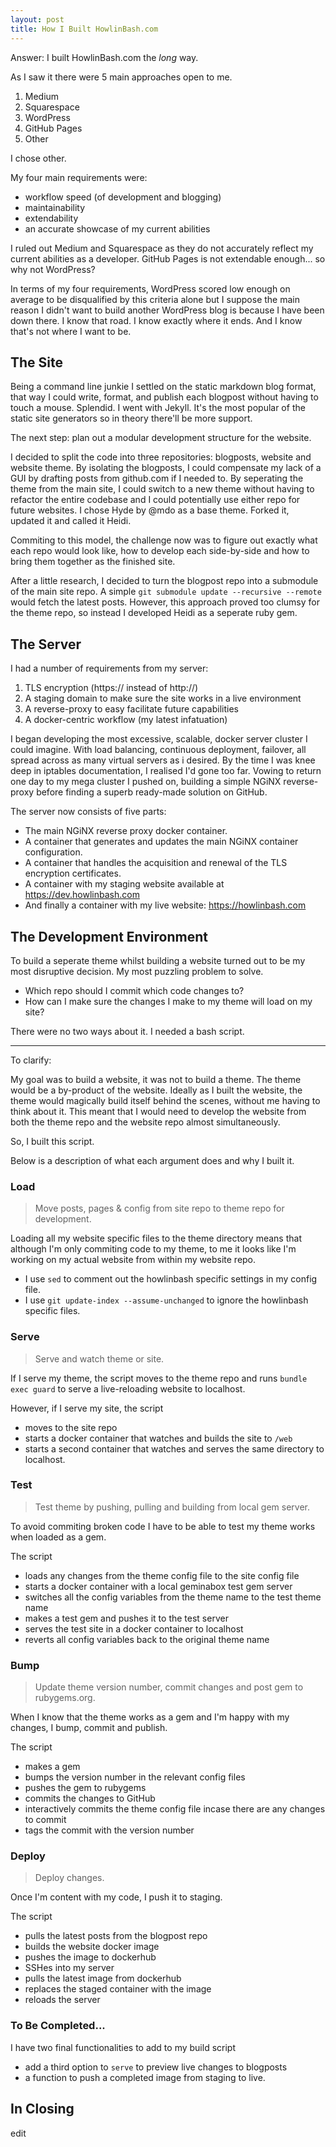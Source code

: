 ```yaml
---
layout: post
title: How I Built HowlinBash.com
---
```


Answer: I built HowlinBash.com the *long* way.

As I saw it there were 5 main approaches open to me.

1. Medium
2. Squarespace
3. WordPress
4. GitHub Pages
5. Other

I chose other.

My four main requirements were:

- workflow speed (of development and blogging)
- maintainability
- extendability
- an accurate showcase of my current abilities

I ruled out Medium and Squarespace as they do not accurately reflect my current abilities as a developer. GitHub Pages is not extendable enough... so why not WordPress?

In terms of my four requirements, WordPress scored low enough on average to be disqualified by this criteria alone but I suppose the main reason I didn't want to build another WordPress blog is because I have been down there. I know that road. I know exactly where it ends. And I know that's not where I want to be.


## The Site

Being a command line junkie I settled on the static markdown blog format, that way I could write, format, and publish each blogpost without having to touch a mouse. Splendid. I went with Jekyll. It's the most popular of the static site generators so in theory there'll be more support.

The next step: plan out a modular development structure for the website.

I decided to split the code into three repositories: blogposts, website and website theme. By isolating the blogposts, I could compensate my lack of a GUI by drafting posts from github.com if I needed to. By seperating the theme from the main site, I could switch to a new theme without having to refactor the entire codebase and I could potentially use either repo for future websites. I chose Hyde by @mdo as a base theme. Forked it, updated it and called it Heidi.

Commiting to this model, the challenge now was to figure out exactly what each repo would look like, how to develop each side-by-side and how to bring them together as the finished site. 

After a little research, I decided to turn the blogpost repo into a submodule of the main site repo. A simple `git submodule update --recursive --remote` would fetch the latest posts. However, this approach proved too clumsy for the theme repo, so instead I developed Heidi as a seperate ruby gem.


## The Server

I had a number of requirements from my server:

1. TLS encryption (https:// instead of http://)
2. A staging domain to make sure the site works in a live environment
3. A reverse-proxy to easy facilitate future capabilities
4. A docker-centric workflow (my latest infatuation)

I began developing the most excessive, scalable, docker server cluster I could imagine. With load balancing, continuous deployment, failover, all spread across as many virtual servers as i desired. By the time I was knee deep in iptables documentation, I realised I'd gone too far. Vowing to return one day to my mega cluster I pushed on, building a simple NGiNX reverse-proxy before finding a superb ready-made solution on GitHub.

The server now consists of five parts:

- The main NGiNX reverse proxy docker container.
- A container that generates and updates the main NGiNX container configuration.
- A container that handles the acquisition and renewal of the TLS encryption certificates.
- A container with my staging website available at https://dev.howlinbash.com
- And finally a container with my live website: https://howlinbash.com


## The Development Environment

To build a seperate theme whilst building a website turned out to be my most disruptive decision. My most puzzling problem to solve.
- Which repo should I commit which code changes to?
- How can I make sure the changes I make to my theme will load on my site?

There were no two ways about it. I needed a bash script.

---

To clarify:

My goal was to build a website, it was not to build a theme. The theme would be a by-product of the website. Ideally as I built the website, the theme would magically build itself behind the scenes, without me having to think about it. This meant that I would need to develop the website from both the theme repo and the website repo almost simultaneously.

So, I built this script.

Below is a description of what each argument does and why I built it.

### Load
> Move posts, pages & config from site repo to theme repo for development.

Loading all my website specific files to the theme directory means that although I'm only commiting code to my theme, to me it looks like I'm working on my actual website from within my website repo.

- I use `sed` to comment out the howlinbash specific settings in my config file.
- I use `git update-index --assume-unchanged` to ignore the howlinbash specific files.

### Serve
> Serve and watch theme or site.

If I serve my theme, the script moves to the theme repo and runs `bundle exec guard` to serve a live-reloading website to localhost.

However, if I serve my site, the script 
- moves to the site repo
- starts a docker container that watches and builds the site to `/web`
- starts a second container that watches and serves the same directory to localhost.

### Test
> Test theme by pushing, pulling and building from local gem server.

To avoid commiting broken code I have to be able to test my theme works when loaded as a gem.

The script 
- loads any changes from the theme config file to the site config file
- starts a docker container with a local geminabox test gem server
- switches all the config variables from the theme name to the test theme name
- makes a test gem and pushes it to the test server
- serves the test site in a docker container to localhost
- reverts all config variables back to the original theme name

### Bump
> Update theme version number, commit changes and post gem to rubygems.org.

When I know that the theme works as a gem and I'm happy with my changes, I bump, commit and publish.

The script
- makes a gem
- bumps the version number in the relevant config files
- pushes the gem to rubygems
- commits the changes to GitHub
- interactively commits the theme config file incase there are any changes to commit
- tags the commit with the version number

### Deploy
> Deploy changes.

Once I'm content with my code, I push it to staging.

The script
- pulls the latest posts from the blogpost repo
- builds the website docker image
- pushes the image to dockerhub
- SSHes into my server
- pulls the latest image from dockerhub
- replaces the staged container with the image
- reloads the server

### To Be Completed...

I have two final functionalities to add to my build script
- add a third option to `serve` to preview live changes to blogposts
- a function to push a completed image from staging to live.

## In Closing

edit
